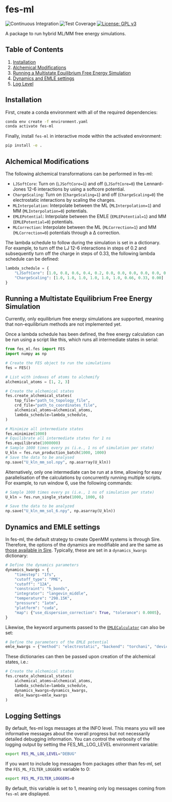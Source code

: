# fes-ml

![Continuous Integration](https://github.com/michellab/fes-ml/actions/workflows/main.yaml/badge.svg)
![Test Coverage](https://img.shields.io/endpoint?url=https://gist.githubusercontent.com/JMorado/4e01061daef80d7212844cc9cd272a01/raw/fes_ml_pytest_coverage_report_main.json)
[![License: GPL v3](https://img.shields.io/badge/License-GPLv3-blue.svg)](https://www.gnu.org/licenses/gpl-3.0)

A package to run hybrid ML/MM free energy simulations.

## Table of Contents

1. [Installation](#installation)
2. [Alchemical Modifications](#alchemical-modifications)
3. [Running a Multistate Equilibrium Free Energy Simulation](#running-a-multistate-equilibrium-free-energy-simulation)
4. [Dynamics and EMLE settings](#dynamics-and-emle-settings)
5. [Log Level](#log-level)

## Installation

First, create a conda environment with all of the required dependencies:

```bash
conda env create -f environment.yaml
conda activate fes-ml
```

Finally, install `fes-ml` in interactive mode within the activated environment:

```bash
pip install -e .
```

## Alchemical Modifications

The following alchemical transformations can be performed in fes-ml:

- `LJSoftCore`: Turn on (`LJSoftCore=1`) and off (`LJSoftCore=0`) the Lennard-Jones 12-6 interactions by using a softcore potential.
- `ChargeScaling`: Turn on (`ChargeScaling=1`) and off (`ChargeScaling=0`) the electrostatic interactions by scaling the charges.
- `MLInterpolation`: Interpolate between the ML (`MLInterpolation=1`) and MM (`MLInterpolation=0`) potentials.
- `EMLEPotential`: Interpolate between the EMLE (`EMLEPotential=1`) and MM (`EMLEPotential=0`) potentials.
- `MLCorrection`: Interpolate between the ML (`MLCorrection=1`) and MM (`MLCorrection=0`) potentials through a Δ correction.

The lambda schedule to follow during the simulation is set in a dictionary. For example, to turn off the LJ 12-6 interactions in steps of 0.2 and subsequently turn off the charge in steps of 0.33, the following lambda schedule can be defined:

```python
lambda_schedule = {
    "LJSoftCore": [1.0, 0.8, 0.6, 0.4, 0.2, 0.0, 0.0, 0.0, 0.0, 0.0, 0.0],
    "ChargeScaling": [1.0, 1.0, 1.0, 1.0, 1.0, 1.0, 0.66, 0.33, 0.00]
}
```

## Running a Multistate Equilibrium Free Energy Simulation

Currently, only equilibrium free energy simulations are supported, meaning that non-equilibrium methods are not implemented yet.

Once a lambda schedule has been defined, the free energy calculation can be run using a script like this, which runs all intermediate states in serial:

```python
from fes_ml.fes import FES
import numpy as np

# Create the FES object to run the simulations
fes = FES()

# List with indexes of atoms to alchemify
alchemical_atoms = [1, 2, 3]

# Create the alchemical states
fes.create_alchemical_states(
    top_file="path_to_topology_file",
    crd_file="path_to_coordinates_file",
    alchemical_atoms=alchemical_atoms,
    lambda_schedule=lambda_schedule,
)

# Minimize all intermediate states
fes.minimize(1000)
# Equilibrate all intermediate states for 1 ns
fes.equilibrate(1000000)
# Sample 1000 times every ps (i.e., 1 ns of simulation per state)
U_kln = fes.run_production_batch(1000, 1000)
# Save the data to be analysed
np.save("U_kln_mm_sol.npy", np.asarray(U_kln))
```

Alternatively, only one intermediate can be run at a time, allowing for easy parallelisation of the calculations by concurrently running multiple scripts. For example, to run window 6, use the following commands:

```python
# Sample 1000 times every ps (i.e., 1 ns of simulation per state)
U_kln = fes.run_single_state(1000, 1000, 6)

# Save the data to be analyzed
np.save("U_kln_mm_sol_6.npy", np.asarray(U_kln))
```

## Dynamics and EMLE settings

In fes-ml, the default strategy to create OpenMM systems is through Sire. Therefore, the options of the dynamics are modifiable and are the same as [those available in Sire](https://sire.openbiosim.org/cheatsheet/openmm.html#choosing-options). Typically, these are set in a `dynamics_kwargs` dictionary:

```python
# Define the dynamics parameters
dynamics_kwargs = {
    "timestep": "1fs",
    "cutoff_type": "PME",
    "cutoff": "12A",
    "constraint": "h_bonds",
    "integrator": "langevin_middle",
    "temperature": "298.15K",
    "pressure": "1atm",
    "platform": "cuda",
    "map": {"use_dispersion_correction": True, "tolerance": 0.0005},
}
```

Likewise, the keyword arguments passed to the [`EMLECalculator`](https://github.com/chemle/emle-engine/blob/main/emle/calculator.py#L315) can also be set:

```python
# Define the parameters of the EMLE potential
emle_kwargs = {"method": "electrostatic", "backend": "torchani", "device": "cpu"}
```

These dictionaries can then be passed upon creation of the alchemical states, i.e.:

```python
# Create the alchemical states
fes.create_alchemical_states(
    alchemical_atoms=alchemical_atoms,
    lambda_schedule=lambda_schedule,
    dynamics_kwargs=dynamics_kwargs,
    emle_kwargs=emle_kwargs
)
```

## Logging Settings

By default, fes-ml logs messages at the INFO level. This means you will see informative messages about the overall progress but not necessarily detailed debugging information. You can control the verbosity of the logging output by setting the FES_ML_LOG_LEVEL environment variable:

```bash
export FES_ML_LOG_LEVEL="DEBUG"
```

If you want to include log messages from packages other than fes-ml, set the `FES_ML_FILTER_LOGGERS` variable to 0:

```bash
export FES_ML_FILTER_LOGGERS=0
```

By default, this variable is set to 1, meaning only log messages coming from `fes-ml` are displayed.

